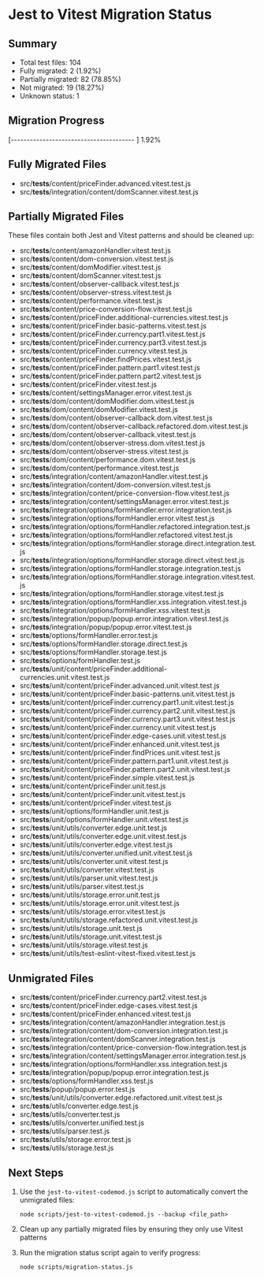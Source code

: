 # Jest to Vitest Migration Status

## Summary

- Total test files: 104
- Fully migrated: 2 (1.92%)
- Partially migrated: 82 (78.85%)
- Not migrated: 19 (18.27%)
- Unknown status: 1

## Migration Progress

[---------------------------------------         ] 1.92%

## Fully Migrated Files

- src/__tests__/content/priceFinder.advanced.vitest.test.js
- src/__tests__/integration/content/domScanner.vitest.test.js

## Partially Migrated Files

These files contain both Jest and Vitest patterns and should be cleaned up:

- src/__tests__/content/amazonHandler.vitest.test.js
- src/__tests__/content/dom-conversion.vitest.test.js
- src/__tests__/content/domModifier.vitest.test.js
- src/__tests__/content/domScanner.vitest.test.js
- src/__tests__/content/observer-callback.vitest.test.js
- src/__tests__/content/observer-stress.vitest.test.js
- src/__tests__/content/performance.vitest.test.js
- src/__tests__/content/price-conversion-flow.vitest.test.js
- src/__tests__/content/priceFinder.additional-currencies.vitest.test.js
- src/__tests__/content/priceFinder.basic-patterns.vitest.test.js
- src/__tests__/content/priceFinder.currency.part1.vitest.test.js
- src/__tests__/content/priceFinder.currency.part3.vitest.test.js
- src/__tests__/content/priceFinder.currency.vitest.test.js
- src/__tests__/content/priceFinder.findPrices.vitest.test.js
- src/__tests__/content/priceFinder.pattern.part1.vitest.test.js
- src/__tests__/content/priceFinder.pattern.part2.vitest.test.js
- src/__tests__/content/priceFinder.vitest.test.js
- src/__tests__/content/settingsManager.error.vitest.test.js
- src/__tests__/dom/content/domModifier.dom.vitest.test.js
- src/__tests__/dom/content/domModifier.vitest.test.js
- src/__tests__/dom/content/observer-callback.dom.vitest.test.js
- src/__tests__/dom/content/observer-callback.refactored.dom.vitest.test.js
- src/__tests__/dom/content/observer-callback.vitest.test.js
- src/__tests__/dom/content/observer-stress.dom.vitest.test.js
- src/__tests__/dom/content/observer-stress.vitest.test.js
- src/__tests__/dom/content/performance.dom.vitest.test.js
- src/__tests__/dom/content/performance.vitest.test.js
- src/__tests__/integration/content/amazonHandler.vitest.test.js
- src/__tests__/integration/content/dom-conversion.vitest.test.js
- src/__tests__/integration/content/price-conversion-flow.vitest.test.js
- src/__tests__/integration/content/settingsManager.error.vitest.test.js
- src/__tests__/integration/options/formHandler.error.integration.test.js
- src/__tests__/integration/options/formHandler.error.vitest.test.js
- src/__tests__/integration/options/formHandler.refactored.integration.test.js
- src/__tests__/integration/options/formHandler.refactored.vitest.test.js
- src/__tests__/integration/options/formHandler.storage.direct.integration.test.js
- src/__tests__/integration/options/formHandler.storage.direct.vitest.test.js
- src/__tests__/integration/options/formHandler.storage.integration.test.js
- src/__tests__/integration/options/formHandler.storage.integration.vitest.test.js
- src/__tests__/integration/options/formHandler.storage.vitest.test.js
- src/__tests__/integration/options/formHandler.xss.integration.vitest.test.js
- src/__tests__/integration/options/formHandler.xss.vitest.test.js
- src/__tests__/integration/popup/popup.error.integration.vitest.test.js
- src/__tests__/integration/popup/popup.error.vitest.test.js
- src/__tests__/options/formHandler.error.test.js
- src/__tests__/options/formHandler.storage.direct.test.js
- src/__tests__/options/formHandler.storage.test.js
- src/__tests__/options/formHandler.test.js
- src/__tests__/unit/content/priceFinder.additional-currencies.unit.vitest.test.js
- src/__tests__/unit/content/priceFinder.advanced.unit.vitest.test.js
- src/__tests__/unit/content/priceFinder.basic-patterns.unit.vitest.test.js
- src/__tests__/unit/content/priceFinder.currency.part1.unit.vitest.test.js
- src/__tests__/unit/content/priceFinder.currency.part2.unit.vitest.test.js
- src/__tests__/unit/content/priceFinder.currency.part3.unit.vitest.test.js
- src/__tests__/unit/content/priceFinder.currency.unit.vitest.test.js
- src/__tests__/unit/content/priceFinder.edge-cases.unit.vitest.test.js
- src/__tests__/unit/content/priceFinder.enhanced.unit.vitest.test.js
- src/__tests__/unit/content/priceFinder.findPrices.unit.vitest.test.js
- src/__tests__/unit/content/priceFinder.pattern.part1.unit.vitest.test.js
- src/__tests__/unit/content/priceFinder.pattern.part2.unit.vitest.test.js
- src/__tests__/unit/content/priceFinder.simple.vitest.test.js
- src/__tests__/unit/content/priceFinder.unit.test.js
- src/__tests__/unit/content/priceFinder.unit.vitest.test.js
- src/__tests__/unit/content/priceFinder.vitest.test.js
- src/__tests__/unit/options/formHandler.unit.test.js
- src/__tests__/unit/options/formHandler.unit.vitest.test.js
- src/__tests__/unit/utils/converter.edge.unit.test.js
- src/__tests__/unit/utils/converter.edge.unit.vitest.test.js
- src/__tests__/unit/utils/converter.edge.vitest.test.js
- src/__tests__/unit/utils/converter.unified.unit.vitest.test.js
- src/__tests__/unit/utils/converter.unit.vitest.test.js
- src/__tests__/unit/utils/converter.vitest.test.js
- src/__tests__/unit/utils/parser.unit.vitest.test.js
- src/__tests__/unit/utils/parser.vitest.test.js
- src/__tests__/unit/utils/storage.error.unit.test.js
- src/__tests__/unit/utils/storage.error.unit.vitest.test.js
- src/__tests__/unit/utils/storage.error.vitest.test.js
- src/__tests__/unit/utils/storage.refactored.unit.vitest.test.js
- src/__tests__/unit/utils/storage.unit.test.js
- src/__tests__/unit/utils/storage.unit.vitest.test.js
- src/__tests__/unit/utils/storage.vitest.test.js
- src/__tests__/unit/utils/test-eslint-vitest-fixed.vitest.test.js

## Unmigrated Files

- src/__tests__/content/priceFinder.currency.part2.vitest.test.js
- src/__tests__/content/priceFinder.edge-cases.vitest.test.js
- src/__tests__/content/priceFinder.enhanced.vitest.test.js
- src/__tests__/integration/content/amazonHandler.integration.test.js
- src/__tests__/integration/content/dom-conversion.integration.test.js
- src/__tests__/integration/content/domScanner.integration.test.js
- src/__tests__/integration/content/price-conversion-flow.integration.test.js
- src/__tests__/integration/content/settingsManager.error.integration.test.js
- src/__tests__/integration/options/formHandler.xss.integration.test.js
- src/__tests__/integration/popup/popup.error.integration.test.js
- src/__tests__/options/formHandler.xss.test.js
- src/__tests__/popup/popup.error.test.js
- src/__tests__/unit/utils/converter.edge.refactored.unit.vitest.test.js
- src/__tests__/utils/converter.edge.test.js
- src/__tests__/utils/converter.test.js
- src/__tests__/utils/converter.unified.test.js
- src/__tests__/utils/parser.test.js
- src/__tests__/utils/storage.error.test.js
- src/__tests__/utils/storage.test.js

## Next Steps

1. Use the `jest-to-vitest-codemod.js` script to automatically convert the unmigrated files:
   ```
   node scripts/jest-to-vitest-codemod.js --backup <file_path>
   ```

2. Clean up any partially migrated files by ensuring they only use Vitest patterns

3. Run the migration status script again to verify progress:
   ```
   node scripts/migration-status.js
   ```
